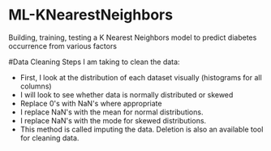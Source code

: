 # ML-KNearestNeighbors
Building, training, testing a K Nearest Neighbors model to predict diabetes occurrence from various factors  

#Data Cleaning
Steps I am taking to clean the data:
- First, I look at the distribution of each dataset visually (histograms for all columns)
- I will look to see whether data is normally distributed or skewed
- Replace 0's with NaN's where appropriate
- I replace NaN's with the mean for normal distributions. 
- I replace NaN's with the mode for skewed distributions. 
- This method is called imputing the data. Deletion is also an available tool for cleaning data.
